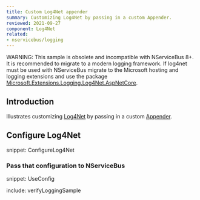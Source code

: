 ```yaml
---
title: Custom Log4Net appender
summary: Customizing Log4Net by passing in a custom Appender.
reviewed: 2021-09-27
component: Log4Net
related:
- nservicebus/logging
---
```


WARNING: This sample is obsolete and incompatible with NServiceBus 8+. It is recommended to migrate to a modern logging framework. If log4net must be used with NServiceBus migrate to the Microsoft hosting and logging extensions and use the package [Microsoft.Extensions.Logging.Log4Net.AspNetCore](https://github.com/huorswords/Microsoft.Extensions.Logging.Log4Net.AspNetCore). 

## Introduction

Illustrates customizing [Log4Net](https://logging.apache.org/log4net/) by passing in a custom [Appender](https://logging.apache.org/log4net/release/config-examples.html).


## Configure Log4Net

snippet: ConfigureLog4Net


### Pass that configuration to NServiceBus

snippet: UseConfig



include: verifyLoggingSample
